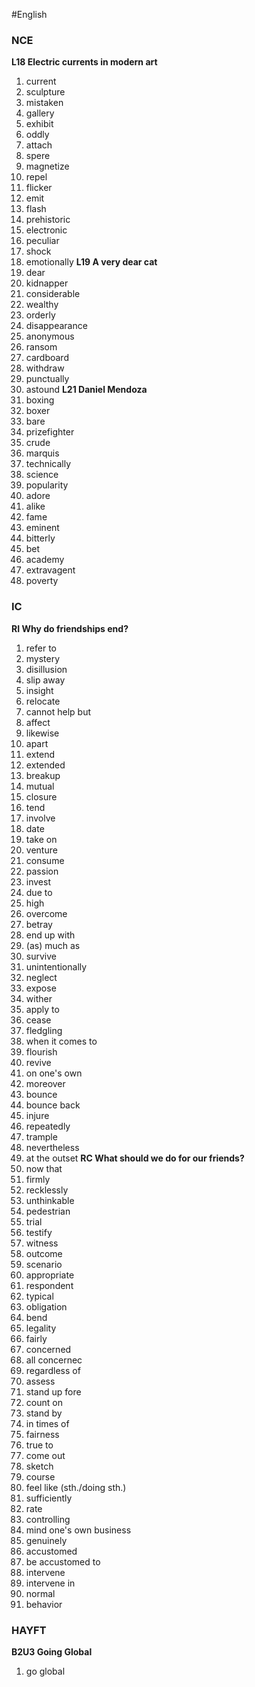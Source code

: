 #English 
### NCE
**L18 Electric currents in modern art**
1. current
2. sculpture
3. mistaken
4. gallery
5. exhibit
6. oddly
7. attach
8. spere
9. magnetize
10. repel
11. flicker
12. emit
13. flash
14. prehistoric
15. electronic
16. peculiar
17. shock
18. emotionally
**L19 A very dear cat**
1. dear
2. kidnapper
3. considerable
4. wealthy
5. orderly
6. disappearance
7. anonymous
8. ransom
9. cardboard
10. withdraw
11. punctually
12. astound
**L21 Daniel Mendoza**
1. boxing
2. boxer
3. bare
4. prizefighter
5. crude
6. marquis
7. technically
8. science
9. popularity
10. adore
11. alike
12. fame
13. eminent
14. bitterly
15. bet
16. academy
17. extravagent
18. poverty
### IC
**RI Why do friendships end?**
1. refer to 
2. mystery
3. disillusion
4. slip away
5. insight
6. relocate
7. cannot help but
8. affect
9. likewise
10. apart
11. extend
12. extended
13. breakup
14. mutual
15. closure
16. tend
17. involve
18. date
19. take on
20. venture
21. consume
22. passion
23. invest
24. due to 
25. high
26. overcome
27. betray
28. end up with
29. (as) much as 
30. survive
31. unintentionally
32. neglect
33. expose
34. wither
35. apply to
36. cease
37. fledgling
38. when it comes to
39. flourish
40. revive
41. on one's own
42. moreover
43. bounce
44. bounce back
45. injure
46. repeatedly
47. trample
48. nevertheless
49. at the outset
**RC What should we do for our friends?**
1. now that
2. firmly
3. recklessly
4. unthinkable
5. pedestrian
6. trial
7. testify
8. witness
9. outcome
10. scenario
11. appropriate
12. respondent
13. typical
14. obligation
15. bend
16. legality
17. fairly
18. concerned
19. all concernec
20. regardless of
21. assess
22. stand up fore
23. count on
24. stand by
25. in times of
26. fairness
27. true to
28. come out
29. sketch
30. course
31. feel like (sth./doing sth.)
32. sufficiently
33. rate
34. controlling
35. mind one's own business
36. genuinely
37. accustomed
38. be accustomed to
39. intervene
40. intervene in
41. normal
42. behavior
### HAYFT
**B2U3 Going Global**
1. go global 